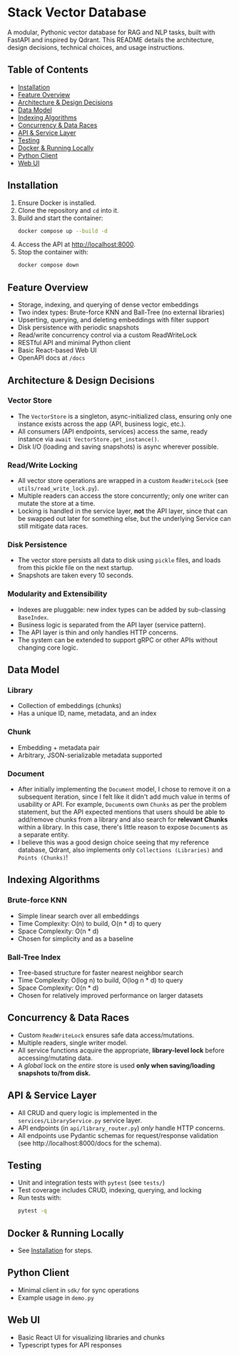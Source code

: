 # Stack Vector Database

A modular, Pythonic vector database for RAG and NLP tasks, built with FastAPI and inspired by Qdrant. This README details the architecture, design decisions, technical choices, and usage instructions.

## Table of Contents
- [Installation](#installation)
- [Feature Overview](#feature-overview)
- [Architecture & Design Decisions](#architecture--design-decisions)
- [Data Model](#data-model)
- [Indexing Algorithms](#indexing-algorithms)
- [Concurrency & Data Races](#concurrency--data-races)
- [API & Service Layer](#api--service-layer)
- [Testing](#testing)
- [Docker & Running Locally](#docker--running-locally)
- [Python Client](#python-client)
- [Web UI](#web-ui)

## Installation

1. Ensure Docker is installed.
2. Clone the repository and `cd` into it.
3. Build and start the container:
   ```sh
   docker compose up --build -d
   ```
4. Access the API at [http://localhost:8000](http://localhost:8000).
5. Stop the container with:
   ```sh
   docker compose down
   ```

## Feature Overview
- Storage, indexing, and querying of dense vector embeddings
- Two index types: Brute-force KNN and Ball-Tree (no external libraries)
- Upserting, querying, and deleting embeddings with filter support
- Disk persistence with periodic snapshots
- Read/write concurrency control via a custom ReadWriteLock
- RESTful API and minimal Python client
- Basic React-based Web UI
- OpenAPI docs at `/docs`

## Architecture & Design Decisions

### Vector Store
- The `VectorStore` is a singleton, async-initialized class, ensuring only one instance exists across the app (API, business logic, etc.).
- All consumers (API endpoints, services) access the same, ready instance via `await VectorStore.get_instance()`.
- Disk I/O (loading and saving snapshots) is async wherever possible.

### Read/Write Locking
- All vector store operations are wrapped in a custom `ReadWriteLock` (see `utils/read_write_lock.py`).
- Multiple readers can access the store concurrently; only one writer can mutate the store at a time.
- Locking is handled in the service layer, __not__ the API layer, since that can be swapped out later for something else, but the underlying Service can still mitigate data races.

### Disk Persistence
- The vector store persists all data to disk using `pickle` files, and loads from this pickle file on the next startup.
- Snapshots are taken every 10 seconds.

### Modularity and Extensibility
- Indexes are pluggable: new index types can be added by sub-classing `BaseIndex`.
- Business logic is separated from the API layer (service pattern).
- The API layer is thin and only handles HTTP concerns.
- The system can be extended to support gRPC or other APIs without changing core logic.

## Data Model

### Library
- Collection of embeddings (chunks)
- Has a unique ID, name, metadata, and an index

### Chunk
- Embedding + metadata pair
- Arbitrary, JSON-serializable metadata supported

### Document
- After initially implementing the `Document` model, I chose to remove it on a subsequent iteration, since I felt like it didn't add much value in terms of usability or API. For example, `Document`s own `Chunks` as per the problem statement, but the API expected mentions that users should be able to add/remove chunks from a library and also search for __relevant Chunks__ within a library. In this case, there's little reason to expose `Document`s as a separate entity.
- I believe this was a good design choice seeing that my reference database, Qdrant, also implements only `Collections (Libraries)` and `Points (Chunks)`!

## Indexing Algorithms

### Brute-force KNN
- Simple linear search over all embeddings
- Time Complexity: O(n) to build, O(n * d) to query
- Space Complexity: O(n * d)
- Chosen for simplicity and as a baseline

### Ball-Tree Index
- Tree-based structure for faster nearest neighbor search
- Time Complexity: O(log n) to build, O(log n * d) to query
- Space Complexity: O(n * d)
- Chosen for relatively improved performance on larger datasets


## Concurrency & Data Races
- Custom `ReadWriteLock` ensures safe data access/mutations.
- Multiple readers, single writer model.
- All service functions acquire the appropriate, __library-level lock__ before accessing/mutating data.
- A _global_ lock on the _entire_ store is used __only when saving/loading snapshots to/from disk.__

## API & Service Layer
- All CRUD and query logic is implemented in the `services/LibraryService.py` service layer.
- API endpoints (in `api/library_router.py`) _only_ handle HTTP concerns.
- All endpoints use Pydantic schemas for request/response validation (see http://localhost:8000/docs for the schema).

## Testing
- Unit and integration tests with `pytest` (see `tests/`)
- Test coverage includes CRUD, indexing, querying, and locking
- Run tests with:
  ```sh
  pytest -q
  ```

## Docker & Running Locally
- See [Installation](#installation) for steps.

## Python Client
- Minimal client in `sdk/` for sync operations
- Example usage in `demo.py`

## Web UI
- Basic React UI for visualizing libraries and chunks
- Typescript types for API responses